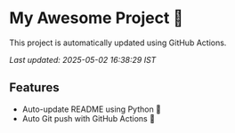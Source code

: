 # My Awesome Project 🚀

This project is automatically updated using GitHub Actions.

_Last updated: 2025-05-02 16:38:29 IST_

## Features
- Auto-update README using Python 🐍
- Auto Git push with GitHub Actions 🤖
